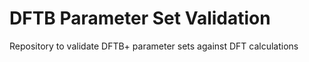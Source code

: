 # DFTB Parameter Set Validation
Repository to validate DFTB+ parameter sets against DFT calculations
